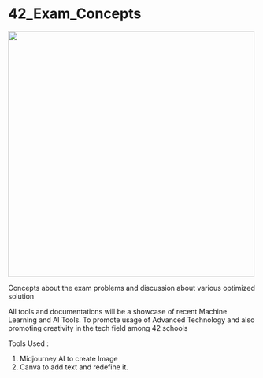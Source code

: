 # 42_Exam_Concepts

<img src="https://user-images.githubusercontent.com/66947064/214869421-519e165c-2f62-4f0b-abdc-ddb0a22e42b2.png" width="500" height="500">


Concepts about the exam problems and discussion about various optimized solution

All tools and documentations will be a showcase of recent Machine Learning and AI Tools. To promote usage of Advanced Technology and also promoting creativity in the tech field among 42 schools

Tools Used :
1. Midjourney AI to create Image
2. Canva to add text and redefine it.



